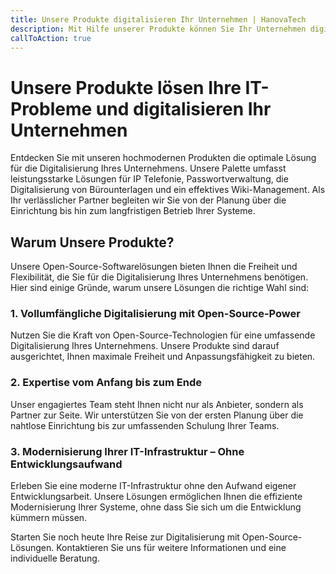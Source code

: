 ```yaml
---
title: Unsere Produkte digitalisieren Ihr Unternehmen | HanovaTech
description: Mit Hilfe unserer Produkte können Sie Ihr Unternehmen digitalisieren und die Effizienz Ihrer Prozesse steigern. Wir haben verschiedene Lösungen für Ihre Probleme parat. Erfahren Sie mehr über unsere Produkte!
callToAction: true
---
```


# Unsere Produkte lösen Ihre IT-Probleme und digitalisieren Ihr Unternehmen

Entdecken Sie mit unseren hochmodernen Produkten die optimale Lösung für die Digitalisierung Ihres Unternehmens. Unsere Palette umfasst leistungsstarke Lösungen für IP Telefonie, Passwortverwaltung, die Digitalisierung von Bürounterlagen und ein effektives Wiki-Management. Als Ihr verlässlicher Partner begleiten wir Sie von der Planung über die Einrichtung bis hin zum langfristigen Betrieb Ihrer Systeme.

## Warum Unsere Produkte?
Unsere Open-Source-Softwarelösungen bieten Ihnen die Freiheit und Flexibilität, die Sie für die Digitalisierung Ihres Unternehmens benötigen. Hier sind einige Gründe, warum unsere Lösungen die richtige Wahl sind:

### 1. Vollumfängliche Digitalisierung mit Open-Source-Power
Nutzen Sie die Kraft von Open-Source-Technologien für eine umfassende Digitalisierung Ihres Unternehmens. Unsere Produkte sind darauf ausgerichtet, Ihnen maximale Freiheit und Anpassungsfähigkeit zu bieten.

### 2. Expertise vom Anfang bis zum Ende
Unser engagiertes Team steht Ihnen nicht nur als Anbieter, sondern als Partner zur Seite. Wir unterstützen Sie von der ersten Planung über die nahtlose Einrichtung bis zur umfassenden Schulung Ihrer Teams.

### 3. Modernisierung Ihrer IT-Infrastruktur – Ohne Entwicklungsaufwand
Erleben Sie eine moderne IT-Infrastruktur ohne den Aufwand eigener Entwicklungsarbeit. Unsere Lösungen ermöglichen Ihnen die effiziente Modernisierung Ihrer Systeme, ohne dass Sie sich um die Entwicklung kümmern müssen.

Starten Sie noch heute Ihre Reise zur Digitalisierung mit Open-Source-Lösungen. Kontaktieren Sie uns für weitere Informationen und eine individuelle Beratung.
